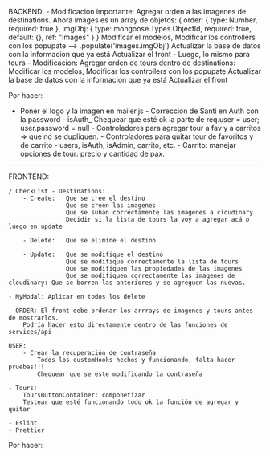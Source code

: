 BACKEND: - Modificacion importante: Agregar orden a las imagenes de destinations.
Ahora images es un array de objetos:
{
order: { type: Number, required: true },
imgObj: { type: mongoose.Types.ObjectId, required: true, default: {}, ref: "images" }
}
Modificar el modelos,
Modificar los controllers con los popupate --> .populate('images.imgObj')
Actualizar la base de datos con la informacion que ya está
Actualizar el front - Luego, lo mismo para tours - Modificacion: Agregar orden de tours dentro de destinations:
Modificar los modelos,
Modificar los controllers con los popupate
Actualizar la base de datos con la informacion que ya está
Actualizar el front

Por hacer:

- Poner el logo y la imagen en mailer.js - Correccion de Santi en Auth con la password - isAuth\_ Chequear que esté ok la parte de req.user = user; user.password = null - Controladores para agregar tour a fav y a carritos => que no se dupliquen. - Controladores para quitar tour de favoritos y de carrito - users, isAuth, isAdmin, carrito, etc. - Carrito: manejar opciones de tour: precio y cantidad de pax.

---

FRONTEND:

    / CheckList - Destinations:
        - Create:   Que se cree el destino
                    Que se creen las imagenes
                    Que se suban correctamente las imagenes a cloudinary
                    Decidir si la lista de tours la voy a agregar acá o luego en update

        - Delete:   Que se elimine el destino

        - Update:   Que se modifique el destino
                    Que se modifique correctamente la lista de tours
                    Que se modifiquen las propiedades de las imagenes
                    Que se modifiquen correctamente las imagenes de cloudinary: Que se borren las anteriores y se agreguen las nuevas.

    - MyModal: Aplicar en todos los delete

    - ORDER: El front debe ordenar los arrrays de imagenes y tours antes de mostrarlos.
        Podría hacer esto directamente dentro de las funciones de services/api

    USER:
        - Crear la recuperación de contraseña
            Todos los customHooks hechos y funcionando, falta hacer pruebas!!!
            Chequear que se este modificando la contraseña

    - Tours:
        ToursButtonContainer: componetizar
        Testear que esté funcionando todo ok la función de agregar y quitar

    - Eslint
    - Prettier

Por hacer:
